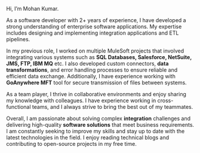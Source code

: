 Hi, I’m Mohan Kumar.

As a software developer with 2+ years of experience, I have developed a strong understanding of enterprise software applications. My expertise includes designing and implementing integration applications and ETL pipelines.

In my previous role, I worked on multiple MuleSoft projects that involved integrating various systems such as **SQL Databases, Salesforce, NetSuite, JMS, FTP, IBM MQ** etc. I also developed custom connectors, **data transformations**, and error handling processes to ensure reliable and efficient data exchange. Additionally, I have experience working with **GoAnywhere MFT** tool for secure transmission of files between systems. 

As a team player, I thrive in collaborative environments and enjoy sharing my knowledge with colleagues. I have experience working in cross-functional teams, and I always strive to bring the best out of my teammates.

Overall, I am passionate about solving complex **integration** challenges and delivering high-quality **software solutions** that meet business requirements. I am constantly seeking to improve my skills and stay up to date with the latest technologies in the field. I enjoy reading technical blogs and contributing to open-source projects in my free time.
